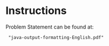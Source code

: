# Instructions
Problem Statement can be found at:
```text
 "java-output-formatting-English.pdf"
```
